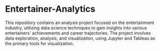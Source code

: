 # Entertainer-Analytics
This repository contains an analysis project focused on the entertainment industry, utilizing data science techniques to gain insights into various entertainers' achievements and career trajectories. The project involves data exploration, analysis, and visualization, using Jupyter and Tableau as the primary tools for visualization.
